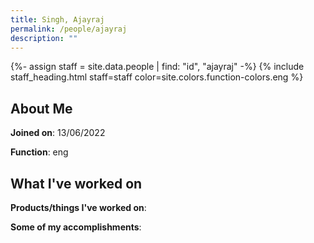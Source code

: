 ```yaml
---
title: Singh, Ajayraj
permalink: /people/ajayraj
description: ""
---
```


{%- assign staff = site.data.people | find: "id", "ajayraj" -%}
{% include staff_heading.html staff=staff color=site.colors.function-colors.eng %}

## About Me

**Joined on**: 13/06/2022

**Function**: eng

## What I've worked on

**Products/things I've worked on**:


**Some of my accomplishments**:

